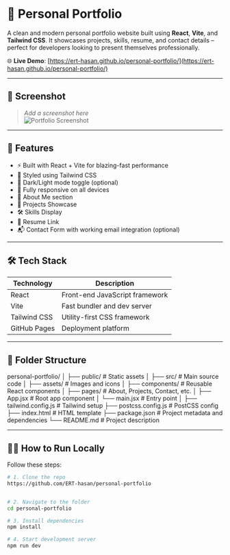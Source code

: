 # 💼 Personal Portfolio

A clean and modern personal portfolio website built using **React**, **Vite**, and **Tailwind CSS**. It showcases projects, skills, resume, and contact details – perfect for developers looking to present themselves professionally.

🌐 **Live Demo**: [https://ert-hasan.github.io/personal-portfolio/](https://ert-hasan.github.io/personal-portfolio/)

---

## 📸 Screenshot

> _Add a screenshot here_  
> ![Portfolio Screenshot](<img width="1853" height="769" alt="Screenshot 2025-08-06 165505" src="https://github.com/user-attachments/assets/4dd53f4e-9b39-4130-b41a-910b2228fdea" />
)

---

## 🚀 Features

- ⚡ Built with React + Vite for blazing-fast performance
- 🎨 Styled using Tailwind CSS
- 🌙 Dark/Light mode toggle (optional)
- 📱 Fully responsive on all devices
- 🧑 About Me section
- 💼 Projects Showcase
- 🛠 Skills Display
- 📄 Resume Link
- 📬 Contact Form with working email integration (optional)

---

## 🛠 Tech Stack

| Technology      | Description                       |
|-----------------|-----------------------------------|
| React           | Front-end JavaScript framework    |
| Vite            | Fast bundler and dev server       |
| Tailwind CSS    | Utility-first CSS framework       |
| GitHub Pages    | Deployment platform               |

---

## 📂 Folder Structure
personal-portfolio/
│
├── public/ # Static assets
│
├── src/ # Main source code
│ ├── assets/ # Images and icons
│ ├── components/ # Reusable React components
│ ├── pages/ # About, Projects, Contact, etc.
│ ├── App.jsx # Root app component
│ └── main.jsx # Entry point
│
├── tailwind.config.js # Tailwind setup
├── postcss.config.js # PostCSS config
├── index.html # HTML template
├── package.json # Project metadata and dependencies
└── README.md # Project description



---

## 🧑‍💻 How to Run Locally

Follow these steps:

```bash
# 1. Clone the repo
https://github.com/ERT-hasan/personal-portfolio


# 2. Navigate to the folder
cd personal-portfolio

# 3. Install dependencies
npm install

# 4. Start development server
npm run dev



